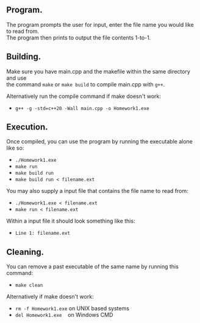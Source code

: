 ## Program.

The program prompts the user for input, enter the file name you would like to
read from.   
The program then prints to output the file contents 1-to-1.

## Building.   

Make sure you have main.cpp and the makefile within the same directory and use   
the command `make` or `make build` to compile main.cpp with `g++`.

Alternatively run the compile command if make doesn't work:
* `g++ -g -std=c++20 -Wall main.cpp -o Homework1.exe`

## Execution.

Once compiled, you can use the program by running the executable alone like so:   
* `./Homework1.exe` 
* `make run`
* `make build run`   
* `make build run < filename.ext`

You may also supply a input file that contains the file name to read from:
* `./Homework1.exe < filename.ext`
* `make run < filename.ext`

Within a input file it should look something like this:
* `Line 1: filename.ext`

## Cleaning.

You can remove a past executable of the same name by running this command:
* `make clean`

Alternatively if make doesn't work:
* `rm -f Homework1.exe` on UNIX based systems
* `del Homework1.exe` &nbsp;&nbsp;&nbsp;on Windows CMD
